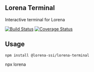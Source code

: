 ## Lorena Terminal

Interactive terminal for Lorena

[![Build Status](https://travis-ci.com/lorena-ssi/lorena-terminal.svg?branch=master)](https://travis-ci.com/lorena-ssi/lorena-terminal)
[![Coverage Status](https://coveralls.io/repos/github/lorena-ssi/lorena-terminal/badge.svg?branch=master)](https://coveralls.io/github/lorena-ssi/lorena-terminal?branch=master)

## Usage

```
npm install @lorena-ssi/lorena-terminal
```

npx lorena 
